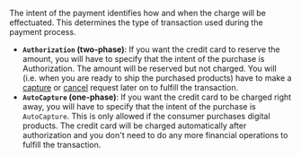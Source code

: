 The intent of the payment identifies how and when the charge will be
effectuated. This determines the type of transaction used during the payment
process.

* **`Authorization` (two-phase)**: If you want the credit card to reserve the
  amount, you will have to specify that the intent of the purchase is
  Authorization. The amount will be reserved but not charged. You will (i.e.
  when you are ready to ship the purchased products) have to make a
  [capture][capture] or [cancel][cancel] request later on to fulfill the
  transaction.
* **`AutoCapture` (one-phase)**:  If you want the credit card to be charged
  right away, you will have to specify that the intent of the purchase is
  `AutoCapture`. This is only allowed if the consumer purchases digital
  products. The credit card will be charged automatically after authorization
  and you don't need to do any more financial operations to fulfill the
  transaction.

[capture]: ./after-payment#capture
[cancel]: ./after-payment#cancellations
